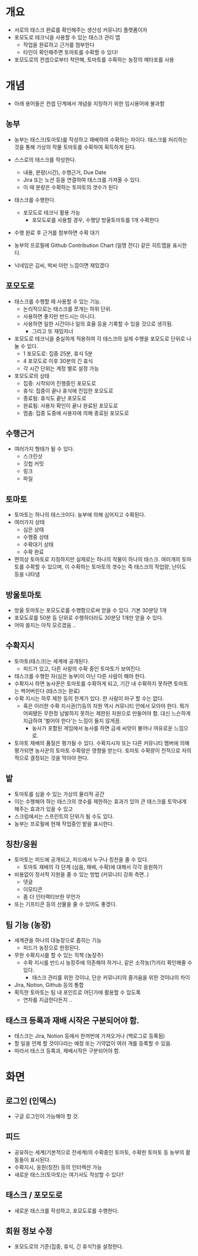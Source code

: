 # 개요

- 서로의 태스크 완료를 확인해주는 생산성 커뮤니티 플랫폼이자
- 포모도로 테크닉을 사용할 수 있는 태스크 관리 앱
	- 작업을 완료하고 근거를 첨부한다
	- 타인이 확인해주면 토마토를 수확할 수 있다!
- 포모도로의 컨셉으로부터 착안해, 토마토를 수확하는 농장의 메타포를 사용

# 개념

- 아래 용어들은 컨셉 단계에서 개념을 지칭하기 위한 임시용어에 불과함

## 농부

- 농부는 태스크(토마토)를 작성하고 재배하여 수확하는 자이다. 태스크를 처리하는 것을 통해 가상의 작물 토마토를 수확하여 획득하게 된다.

- 스스로의 태스크를 작성한다. 
	- 내용, 분량(시간), 수행근거, Due Date
	- Jira 또는 노션 등을 연결하여 태스크를 가져올 수 있다.
	- 이 때 분량은 수확하는 토마토의 갯수가 된다

- 태스크를 수행한다.
	- 포모도로 테크닉 활용 가능
		- 포모도로를 사용할 경우, 수행당 방울토마토를 1개 수확한다

- 수행 완료 후 근거를 첨부하면 수확 대기

- 농부의 프로필에 Github Contribution Chart (일명 잔디) 같은 히트맵을 표시한다.
- 닉네임은 김씨, 박씨 이런 느낌이면 재밌겠다

## 포모도로

- 태스크를 수행할 때 사용할 수 있는 기능.
	- 논리적으로는 태스크를 쪼개는 하위 단위.
	- 사용하면 좋지만 반드시는 아니다.
	- 사용하면 일한 시간이나 일의 효율 등을 기록할 수 있을 것으로 생각됨.
		- 그리고 또 재밌자너
- 포모도로 테크닉을 충실하게 적용하여 각 태스크의 실제 수행을 포모도로 단위로 나눌 수 있다.
	- 1 포모도로: 집중 25분, 휴식 5분
	- 4 포모도로 이후 30분의 긴 휴식
	- 각 시간 단위는 계정 별로 설정 가능
- 포모도로의 상태
	- 집중: 시작되어 진행중인 포모도로
	- 휴식: 집중이 끝나 휴식에 진입한 포모도로
	- 종료됨: 휴식도 끝난 포모도로 
	- 완료됨: 사용자 확인이 끝나 완료된 포모도로
	- 멈춤: 집중 도중에 사용자에 의해 종료된 포모도로
	
## 수행근거

- 여러가지 형태가 될 수 있다.
	- 스크린샷
	- 깃헙 커밋
	- 링크
	- 파일

## 토마토

- 토마토는 하나의 태스크이다. 농부에 의해 심어지고 수확된다.
- 여러가지 상태
	- 심은 상태
	- 수행중 상태
	- 수확대기 상태
	- 수확 완료
- 편의상 토마토로 지칭하지만 실제로는 하나의 작물이 하나의 태스크. 여러개의 토마토를 수확할 수 있으며, 이 수확하는 토마토의 갯수는 즉 태스크의 작업량, 난이도 등을 나타냄

## 방울토마토


- 방울 토마토는 포모도로를 수행함으로써 얻을 수 있다. 기본 30분당 1개
- 포모도로를 50분 등 단위로 수행하더라도 30분당 1개만 얻을 수 있다.
- 어따 쓸지는 아직 모르겠음 ..


## 수확지시

- 토마토(태스크)는 세계에 공개된다.
	- 피드가 있고, 다른 사람의 수확 중인 토마토가 보여진다. 
- 태스크를 수행한 자(심은 농부)이 아닌 다른 사람이 해야 한다. 
- 수확지시 하면 농사꾼은 토마토를 수확하게 되고, 기간 내 수확하지 못하면 토마토는 썩어버린다 (태스크는 완료)
- 수확 지시는 하루 제한 등의 한계가 있다. 한 사람이 마구 할 수는 없다.
	- 혹은 이러한 수확 지시권(?)등의 자원 역시 커뮤니티 안에서 모아야 한다. 뭐가 어찌됐든 무한정 남발하지 못하는 제한된 자원으로 만들어야 함. 대신 느슨하게 지급하여 '벌어야 한다'는 느낌이 들지 않게끔.
		- 농사가 포함된 게임에서 농사를 하면 금세 씨앗이 불어나 여유로운 느낌으로. 
- 토마토 재배의 품질은 평가될 수 있다. 수확지시자 또는 다른 커뮤니티 멤버에 의해 평가되면 농사꾼의 토마토 수확량은 영향을 받는다. 토마토 수확량이 전적으로 자의적으로 결정되는 것을 막아야 한다.

## 밭

- 토마토를 심을 수 있는 가상의 물리적 공간
- 이는 수행해야 하는 태스크의 갯수를 제한하는 효과가 있어 큰 태스크를 토막내게 해주는 효과가 있을 수 있고
- 스크럼에서는 스프린트의 단위가 될 수도 있다.
- 농부는 프로필에 현재 작업중인 밭을 표시한다.

## 칭찬/응원

- 토마토는 피드에 공개되고, 피드에서 누구나 칭찬을 줄 수 있다. 
	- 토마토 재배의 각 단계 (심음, 재배, 수확)에 대해서 각각 응원하기
- 비용없이 정서적 지원을 줄 수 있는 방법 (커뮤니티 강화 측면..)
	- 댓글
	- 이모티콘
	- 좀 더 인터랙티브한 무언가
- 또는 기프티콘 등의 선물을 줄 수 있어도 좋겠다. 

## 팀 기능 (농장)

- 세계관을 하나의 대농장으로 좁히는 기능
	- 피드가 농장으로 한정된다.
- 무한 수확지시를 할 수 있는 직책 (농장주)
	- 수확 지시를 반드시 농장주에 의존해야 하거나, 같은 소작농(?)끼리 확인해줄 수 있다.
		- 태스크 관리를 위한 것이냐, 단순 커뮤니티의 즐거움을 위한 것이냐의 차이
- Jira, Notion, Github 등의 통합
- 획득한 토마토는 팀 내 포인트로 어딘가에 활용할 수 있도록
	- 연차를 지급한다든지 .. 

## 태스크 등록과 재배 시작은 구분되어야 함.

- 태스크는 Jira, Notion 등에서 한꺼번에 가져오거나 (백로그로 등록됨)
- 할 일을 언제 할 것이다라는 예정 또는 기약없이 여러 개를 등록할 수 있음.
- 따라서 태스크 등록과, 재배시작은 구분되어야 함.

# 화면

## 로그인 (인덱스)

- 구글 로그인이 가능해야 할 것.

## 피드

- 공유하는 세계(기본적으로 전세계)의 수확중인 토마토, 수확한 토마토 등 농부의 활동들이 표시된다.
- 수확지시, 응원(칭찬) 등의 인터랙션 가능
- 새로운 태스크(토마토)는 여기서도 작성할 수 있다?

## 태스크 / 포모도로

- 새로운 태스크를 작성하고, 포모도로를 수행한다.

## 회원 정보 수정

- 포모도로의 기준(집중, 휴식, 긴 휴식?)을 설정한다.